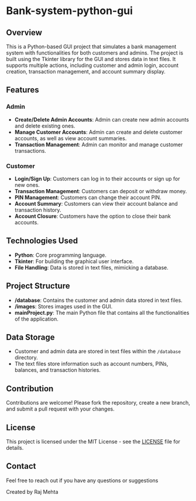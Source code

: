 # Bank-system-python-gui

## Overview
This is a Python-based GUI project that simulates a bank management system with functionalities for both customers and admins. The project is built using the Tkinter library for the GUI and stores data in text files. It supports multiple actions, including customer and admin login, account creation, transaction management, and account summary display.

## Features
### Admin
- **Create/Delete Admin Accounts**: Admin can create new admin accounts and delete existing ones.
- **Manage Customer Accounts**: Admin can create and delete customer accounts, as well as view account summaries.
- **Transaction Management**: Admin can monitor and manage customer transactions.

### Customer
- **Login/Sign Up**: Customers can log in to their accounts or sign up for new ones.
- **Transaction Management**: Customers can deposit or withdraw money.
- **PIN Management**: Customers can change their account PIN.
- **Account Summary**: Customers can view their account balance and transaction history.
- **Account Closure**: Customers have the option to close their bank accounts.

## Technologies Used
- **Python**: Core programming language.
- **Tkinter**: For building the graphical user interface.
- **File Handling**: Data is stored in text files, mimicking a database.

## Project Structure

- **/database**: Contains the customer and admin data stored in text files.
- **/images**: Stores images used in the GUI.
- **mainProject.py**: The main Python file that contains all the functionalities of the application.


## Data Storage
- Customer and admin data are stored in text files within the `/database` directory.
- The text files store information such as account numbers, PINs, balances, and transaction histories.

## Contribution
Contributions are welcome! Please fork the repository, create a new branch, and submit a pull request with your changes.

## License
This project is licensed under the MIT License - see the [LICENSE](LICENSE) file for details.

## Contact
Feel free to reach out if you have any questions or suggestions

Created by Raj Mehta
